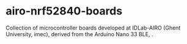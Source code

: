 # airo-nrf52840-boards
Collection of microcontroller boards developed at IDLab-AIRO (Ghent University, imec), derived from the Arduino Nano 33 BLE, .
